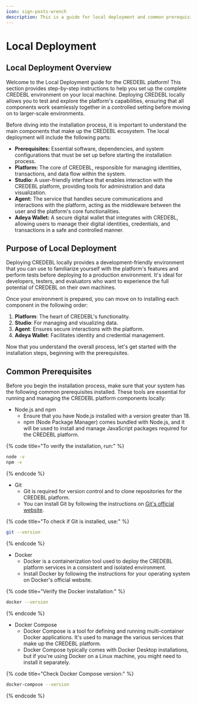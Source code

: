 ```yaml
---
icon: sign-posts-wrench
description: This is a guide for local deployment and common prerequisites
---
```


# Local Deployment

## Local Deployment Overview

Welcome to the Local Deployment guide for the CREDEBL platform! This section provides step-by-step instructions to help you set up the complete CREDEBL environment on your local machine. Deploying CREDEBL locally allows you to test and explore the platform's capabilities, ensuring that all components work seamlessly together in a controlled setting before moving on to larger-scale environments.

Before diving into the installation process, it is important to understand the main components that make up the CREDEBL ecosystem. The local deployment will include the following parts:

* **Prerequisites:** Essential software, dependencies, and system configurations that must be set up before starting the installation process.
* **Platform:** The core of CREDEBL, responsible for managing identities, transactions, and data flow within the system.
* **Studio:** A user-friendly interface that enables interaction with the CREDEBL platform, providing tools for administration and data visualization.
* **Agent:** The service that handles secure communications and interactions with the platform, acting as the middleware between the user and the platform's core functionalities.
* **Adeya Wallet:** A secure digital wallet that integrates with CREDEBL, allowing users to manage their digital identities, credentials, and transactions in a safe and controlled manner.

## Purpose of Local Deployment

Deploying CREDEBL locally provides a development-friendly environment that you can use to familiarize yourself with the platform's features and perform tests before deploying to a production environment. It's ideal for developers, testers, and evaluators who want to experience the full potential of CREDEBL on their own machines.

Once your environment is prepared, you can move on to installing each component in the following order:

1. **Platform**: The heart of CREDEBL's functionality.
2. **Studio**: For managing and visualizing data.
3. **Agent**: Ensures secure interactions with the platform.
4. **Adeya Wallet**: Facilitates identity and credential management.

Now that you understand the overall process, let's get started with the installation steps, beginning with the prerequisites.

## Common Prerequisites

Before you begin the installation process, make sure that your system has the following common prerequisites installed. These tools are essential for running and managing the CREDEBL platform components locally:

* Node.js and npm
  * Ensure that you have Node.js installed with a version greater than 18.&#x20;
  * npm (Node Package Manager) comes bundled with Node.js, and it will be used to install and manage JavaScript packages required for the CREDEBL platform.

{% code title="To verify the installation, run:" %}
```sh
node -v
npm -v
```
{% endcode %}

* Git
  * Git is required for version control and to clone repositories for the CREDEBL platform.
  * You can install Git by following the instructions on [Git's official website](https://git-scm.com/).

{% code title="To check if Git is installed, use:" %}
```sh
git --version
```
{% endcode %}

* Docker
  * Docker is a containerization tool used to deploy the CREDEBL platform services in a consistent and isolated environment.&#x20;
  * Install Docker by following the instructions for your operating system on Docker's official website.

{% code title="Verify the Docker installation:" %}
```sh
docker --version
```
{% endcode %}

* Docker Compose
  * Docker Compose is a tool for defining and running multi-container Docker applications. It's used to manage the various services that make up the CREDEBL platform.
  * Docker Compose typically comes with Docker Desktop installations, but if you're using Docker on a Linux machine, you might need to install it separately.

{% code title="Check Docker Compose version:" %}
```sh
docker-compose --version
```
{% endcode %}
